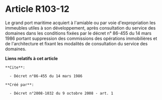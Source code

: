 # Article R103-12

Le grand port maritime acquiert à l'amiable ou par voie d'expropriation les immeubles utiles à son développement, après
consultation du service des domaines dans les conditions fixées par le décret n° 86-455 du 14 mars 1986 portant suppression
des commissions des opérations immobilières et de l'architecture et fixant les modalités de consultation du service des
domaines.

**Liens relatifs à cet article**

	**Cite**:

	  - Décret n°86-455 du 14 mars 1986

	**Créé par**:

	  - Décret n°2008-1032 du 9 octobre 2008 - art. 1
